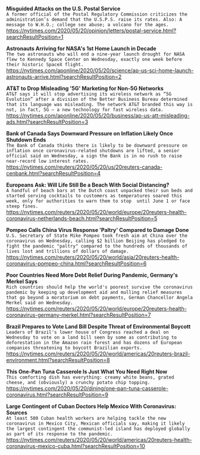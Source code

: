**Misguided Attacks on the U.S. Postal Service**\
`A former official of the Postal Regulatory Commission criticizes the administration’s demand that the U.S.P.S. raise its rates. Also: A message to W.H.O.; college sex abuse; a volcano for the ages.`\
https://nytimes.com/2020/05/20/opinion/letters/postal-service.html?searchResultPosition=1

**Astronauts Arriving for NASA's 1st Home Launch in Decade**\
`The two astronauts who will end a nine-year launch drought for NASA flew to Kennedy Space Center on Wednesday, exactly one week before their historic SpaceX flight.`\
https://nytimes.com/aponline/2020/05/20/science/ap-us-sci-home-launch-astronauts-arrive.html?searchResultPosition=2

**AT&T to Drop Misleading '5G' Marketing for Non-5G Networks**\
`AT&T says it will stop advertising its wireless network as “5G Evolution” after a division of the Better Business Bureau determined that its language was misleading. The network AT&T branded this way is not, in fact, 5G — a new technology for fast wireless data.`\
https://nytimes.com/aponline/2020/05/20/business/ap-us-att-misleading-ads.html?searchResultPosition=3

**Bank of Canada Says Downward Pressure on Inflation Likely Once Shutdown Ends**\
`The Bank of Canada thinks there is likely to be downward pressure on inflation once coronavirus-related shutdowns are lifted, a senior official said on Wednesday, a sign the Bank is in no rush to raise near-record low interest rates.`\
https://nytimes.com/reuters/2020/05/20/us/20reuters-canada-cenbank.html?searchResultPosition=4

**Europeans Ask: Will Life Still Be a Beach With Social Distancing?**\
`A handful of beach bars at the Dutch coast unpacked their sun beds and started serving cocktails to customers as temperatures soared this week, only for authorities to warn them to stop  until June 1 or face steep fines.`\
https://nytimes.com/reuters/2020/05/20/world/europe/20reuters-health-coronavirus-netherlands-beach.html?searchResultPosition=5

**Pompeo Calls China Virus Response 'Paltry' Compared to Damage Done**\
`U.S. Secretary of State Mike Pompeo took fresh aim at China over the coronavirus on Wednesday, calling $2 billion Beijing has pledged to fight the pandemic "paltry" compared to the hundreds of thousands of lives lost and trillions of dollars of damage.`\
https://nytimes.com/reuters/2020/05/20/world/asia/20reuters-health-coronavirus-pompeo-china.html?searchResultPosition=6

**Poor Countries Need More Debt Relief During Pandemic, Germany's Merkel Says**\
`Rich countries should help the world's poorest survive the coronavirus pandemic by keeping up development aid and mulling relief measures that go beyond a moratorium on debt payments, German Chancellor Angela Merkel said on Wednesday.`\
https://nytimes.com/reuters/2020/05/20/world/europe/20reuters-health-coronavirus-germany-merkel.html?searchResultPosition=7

**Brazil Prepares to Vote Land Bill Despite Threat of Environmental Boycott**\
`Leaders of Brazil's lower house of Congress reached a deal on Wednesday to vote on a land bill seen by some as contributing to deforestation in the Amazon rain forest and has dozens of European companies threatening to boycott Brazilian exports.`\
https://nytimes.com/reuters/2020/05/20/world/americas/20reuters-brazil-environment.html?searchResultPosition=8

**This One-Pan Tuna Casserole Is Just What You Need Right Now**\
`This comforting dish has everything: creamy white beans, grated cheese, and (obviously) a crunchy potato chip topping.`\
https://nytimes.com/2020/05/20/dining/one-pan-tuna-casserole-coronavirus.html?searchResultPosition=9

**Large Contingent of Cuban Doctors Help Mexico With Coronavirus: Sources**\
`At least 500 Cuban health workers are helping tackle the new coronavirus in Mexico City, Mexican officials say, making it likely the largest contingent the communist-led island has deployed globally as part of its response to the pandemic. `\
https://nytimes.com/reuters/2020/05/20/world/americas/20reuters-health-coronavirus-mexico-cuba.html?searchResultPosition=10

